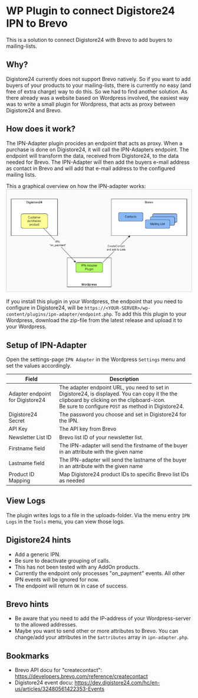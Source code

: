 # WP Plugin to connect Digistore24 IPN to Brevo
This is a solution to connect Digistore24 with Brevo to add buyers to mailing-lists.

## Why?
Digistore24 currently does not support Brevo natively. So if you want to add buyers of your products to your mailing-lists, there is currently no easy (and free of extra charge) way to do this. So we had to find another solution. As there already was a website based on Wordpress involved, the easiest way was to write a small plugin for Wordpress, that acts as proxy between Digistore24 and Brevo.

## How does it work?
The IPN-Adapter plugin procides an endpoint that acts as proxy. When a purchase is done on Digistore24, it will call the IPN-Adapters endpoint. The endpoint will transform the data, received from Digistore24, to the data needed for Brevo. The IPN-Adapter will then add the buyers e-mail address as contact in Brevo and will add that e-mail address to the configured mailing lists.

This a graphical overview on how the IPN-adapter works:
![IPN-Adpater Overview](overview.drawio.png)

If you install this plugin in your Wordpress, the endpoint that you need to configure in Digistore24, will be `https://<YOUR-SERVER>/wp-content/plugins/ipn-adapter/endpoint.php`.
To add this this plugin to your Wordpress, download the zip-file from the latest release and upload it to your Wordpress.

## Setup of IPN-Adapter
Open the settings-page `IPN Adapter` in the Wordpress `Settings` menu and set the values accordingly.

| Field | Description |
|-----|-------------|
| Adapter endpoint for Digistore24 | The adapter endpoint URL, you need to set in Digistore24, is displayed. You can copy it the the clipboard by clicking on the clipboard-icon.<br>Be sure to configure `POST` as method in Digistore24. |
| Digistore24 Secret               | The password you choose and set in Digistore24 for the IPN. |
| API Key                          | The API key from Brevo |
| Newsletter List ID               | Brevo list ID of your newsletter list. |
| Firstname field                  | The IPN-adapter will send the firstname of the buyer in an attribute with the given name |
| Lastname field                   | The IPN-adapter will send the lastname of the buyer in an attribute with the given name |
| Product ID Mapping               | Map Digistore24 product IDs to specific Brevo list IDs as needed |

## View Logs
The plugin writes logs to a file in the uploads-folder. Via the menu entry `IPN Logs` in the `Tools` menu, you can view those logs.

## Digistore24 hints
- Add a generic IPN.
- Be sure to deactivate grouping of calls.
- This has not been tested with any AddOn products.
- Currently the endpoint only processes "on_payment" events. All other IPN events will be ignored for now.
- The endpoint will return `OK` in case of success.

## Brevo hints
- Be aware that you need to add the IP-address of your Wordpress-server to the allowed addresses.
- Maybe you want to send other or more attributes to Brevo. You can change/add your attributes in the `$attributes` array in `ipn-adapter.php`.

## Bookmarks
- Brevo API docu for "createcontact": https://developers.brevo.com/reference/createcontact
- Digistore24 event docu: https://dev.digistore24.com/hc/en-us/articles/32480561422353-Events
